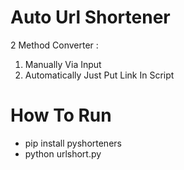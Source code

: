 # Auto Url Shortener

2 Method Converter :

1. Manually Via Input
2. Automatically Just Put Link In Script

# How To Run

- pip install pyshorteners
- python urlshort.py
